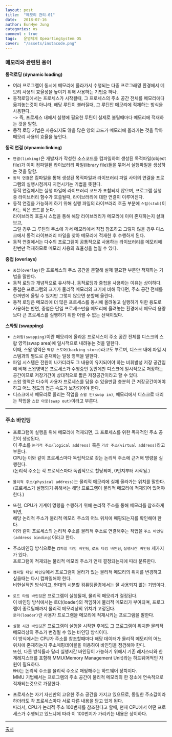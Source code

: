 ```yaml
---
layout: post
title:  "메모리 관리-01"
date:   2018-07-16
author: EunHye Jung
categories: os
comment : true
tags:	운영체제 OpeartingSystem OS
cover:  "/assets/instacode.png"
---
```

   
   
### 메모리와 관련된 용어   
   
<b> 동적로딩 (dynamic loading) </b>  
* 여러 프로그램이 동시에 메모리에 올라가서 수행되는 다중 프로그래밍 환경에서 메모리 사용의 효율성을 높이기 위해 사용하는 기법중 하나.  
* 동적로딩에서는 프로세스가 시작될때, 그 프로세스의 주소 공간 전체를 메모리에다 옮겨놓는것이 아니라, 해당 루틴이 불러질때, 그 루틴안 메모리에 적재하는 방식을 사용한다.  
  -> 즉, 프로세스 내에서 실행에 필요한 루틴이 실제로 불릴때마다 메모리에 적재하는 것을 말함.   
* 동적 로딩 기법은 사용되지도 않을 많은 양의 코드가 메모리에 올라가는 것을 막아 메모리 사용의 효율을 높인다.  
   
<b> 동적 연결 (dynamic linking) </b>   
* `연결(linking)`은 개발자가 작성한 소스코드를 컴파일하여 생성된 목적파일(object file)가 이미 컴파일된 라이브러리 파일(library file)들을 묶어서 실행파일을 생성하는 것을 말함.  
* `동적 연결`은 컴파일을 통해 생성된 목적파일과 라이브러리 파일 사이의 연결을 프로그램의 실행시점까지 지연시키는 기법을 뜻한다.  
  동적 연결에서는 실행 파일에 라이브러리 코드가 포함되지 않으며, 프로그램 실행 중 라이브러리 함수가 호출될때, 라이브러리에 대한 연결이 이루어진다.  
* 동적 연결을 가능하게 하기 위해 실행 파일의 라이브러리 호출 부분에 `스텁(stub)`이라는 작은 코드를 둔다.  
  라이브러리 호출시 스텁을 통해 해당 라이브러리가 메모리에 이미 존재하는지 살펴보고,  
  그럴 경우 그 루틴의 주소에 가서 메모리에서 직접 참조하고 그렇지 않을 경우 디스크에서 동적 라이브러리 파일을 찾아 메모리에 적재한 후 수행하게 된다.  
* 동적 연결에서는 다수의 프로그램이 공통적으로 사용하는 라이브러리를 메모리에 한번만 적재하므로 메모리 사용의 효율성을 높일 수 있다.  
   
<b> 중첩 (overlays) </b>  
* `중첩(overlay)`란 프로세스의 주소 공간을 분할해 실제 필요한 부분만 적재하는 기법을 말한다.  
* 동적 로딩과 개념적으로 유사하나, 동적로딩과 중첩을 사용하는 이유는 상이하다.  
* 중첩은 프로그램의 크기가 물리적 메모리의 크기에 비해 작다면, 주소 공간 전체를 한꺼번에 올릴 수 있지만 그렇지 않으면 분할해 올린다.
* 동적 로딩은 메모리에 더 많은 프로세스를 동시에 올려놓고 실행하기 위한 용도로 사용하는 반면, 중첩은 단일 프로세스만을 메모리에 올려놓는 환경에서 메모리 용량보다 큰 프로세스를 실행하기 위한 어쩔 수 없는 선택이었다.   
   
<b> 스와핑 (swapping)</b>    
* `스와핑(swapping)`이란 메모리에 올라온 프로세스이 주소 공간 전체를 디스크의 스왑 영역(swap area)에 일시적으로 내려놓는 것을 말한다.  
  이때, 스왑 영역은 `백킹 스토어(backing store)`라고도 부르며, 디스크 내에 파일 시스템과의 별도로 존재하는 일정 영역을 말한다.  
* 파일 시스템은 전원이 나가더라도 그 내용이 유지되어야 하는 비휘발성 저장 공간임에 비해 스왑영역은 프로세스가 수행중인 동안에만 디스크에 일시적으로 저장하는 공간이므로 저장기간이 상대적으로 짧은 저장공간이라고 할 수 있다.  
* 스왑 영역은 다수의 사용자 프로세스를 담을 수 있을만큼 충분히 큰 저장공간이어야 하고 어느 정도의 접근 속도가 보장되어야 한다.   
* 디스크에서 메모리로 올리는 작업을 `스왑 인(swap in)`, 메모리에서 디스크로 내리는 작업을 `스왑 아웃(swap out)`이라고 부른다.  
    
    
- - -   
    
### 주소 바인딩   
   
* 프로그램이 실행을 위해 메모리에 적재되면, 그 프로세스를 위한 독자적인 주소 공간이 생성된다.  
  이 주소를 `논리적 주소(logical address)` 혹은 `가상 주소(virtual address)`라고 부른다.  
  CPU는 이와 같이 프로세스마다 독립적으로 갖는 논리적 주소에 근거해 명령을 실행한다.  
  (논리적 주소는 각 프로세스마다 독립적으로 할당되며, 0번지부터 시작됨.)   
* `물리적 주소(physical address)`는 물리적 메모리에 실제 올라가는 위치를 말한다.  
  (프로세스가 실행되기 위해서는 해당 프로그램이 물리적 메모리에 적재되어 있어야 한다.)   
* 또한, CPU가 기계어 명령을 수행하기 위해 논리적 주소를 통해 메모리를 참조하게 되면,  
  해당 논리적 주소가 물리적 메모리 주소의 어느 위치에 매핑되는지를 확인해야 한다.  
  이와 같이 프로세스의 논리적 주소를 물리적 주소로 연결해주는 작업을 `주소 바인딩(address binding)`이라고 한다.  
  
* 주소바인딩 방식으로는 `컴파일 타임 바인딩`, `로드 타임 바인딩`, `실행시간 바인딩` 세가지가 있다.  
  프로그램이 적재되는 물리적 메모리 주소가 언제 결정되는지에 따라 분류한다.  
* `컴파일 타임 바인딩`에서 프로그램이 올라가 있는 물리적 메모리의 위치를 변경하고 싶을때는 다시 컴파일해야 한다.  
  비현실적인 방식이고, 현대의 시분할 컴퓨팅환경에서는 잘 사용되지 않는 기법이다.  
* `로드 타임 바인딩`은 프로그램이 실행될때, 물리적 메모리가 결정된다.  
  이 바인딩 방식에서는 로더(loader)의 책임하에 물리적 메모리가 부여되며, 프로그램이 종료될때까지 물리적 메모리상의 위치가 고정된다.  
  `로더(loader)`란 사용자 프로그램을 메모리에 적재시키는 프로그램을 말한다.  
* `실행 시간 바인딩`은 프로그램이 실행을 시작한 후에도 그 프로그램이 위치한 물리적 메모리상의 주소가 변경될 수 있는 바인딩 방식이다.  
  이 방식에서는 CPU가 주소를 참조할때마다 해당 데이터가 물리적 메모리의 어느 위치에 존재하는지 주소매핑테이블을 이용하여 바인딩을 점검해야 한다.  
  또한, 다른 방식들과 달리 실행시간 바인딩이 가능하기 위해서 기존 레지스터와 한계레지스터를 포함해 MMU(Memory Management Unit)라는 하드웨어적인 자원이 필요하다.  
  `MMU`는 논리적 주소를 물리적 주소로 매핑해주는 하드웨어 장치이다.  
  MMU 기법에서는 프로그램의 주소 공간이 물리적 메모리의 한 장소에 연속적으로 적재되는것으로 가정한다.  
* 프로세스는 자기 자신만의 고유한 주소 공간을 가지고 있으므로, 동일한 주소값이라 하더라도 각 프로세스마다 서로 다른 내용을 담고 있게 된다.  
  따라서, CPU가 논리적 주소 100번지를 참조한다고 할때, 현재 CPU에서 어떤 프로세스가 수행되고 있느냐에 따라 이 100번지가 가리키는 내용은 상이하다.   
   
     
- - -  
    
[출저](https://book.naver.com/bookdb/book_detail.nhn?bid=4392911)  
   
     
     
